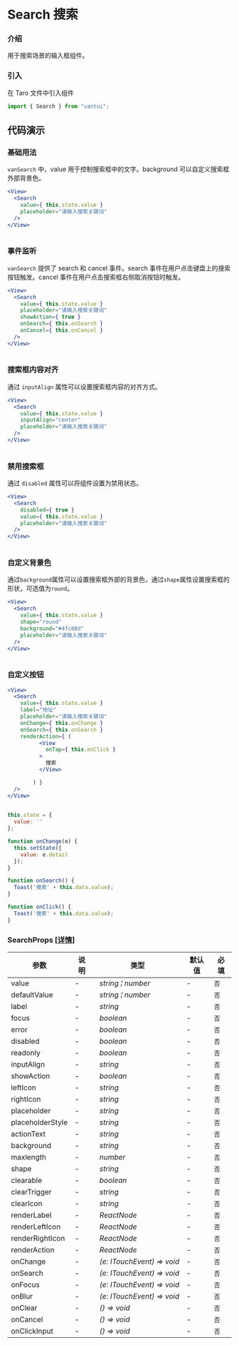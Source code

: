 # Search 搜索

### 介绍

用于搜索场景的输入框组件。

### 引入

在 Taro 文件中引入组件

```js
import { Search } from "vantui"; 
```

## 代码演示

### 基础用法

`vanSearch` 中，value 用于控制搜索框中的文字。background 可以自定义搜索框外部背景色。

```jsx
<View>
  <Search
    value={ this.state.value }
    placeholder="请输入搜索关键词"
  />
</View>
 
```

### 事件监听

`vanSearch` 提供了 search 和 cancel 事件。search 事件在用户点击键盘上的搜索按钮触发。cancel 事件在用户点击搜索框右侧取消按钮时触发。

```jsx
<View>
  <Search
    value={ this.state.value }
    placeholder="请输入搜索关键词"
    showAction={ true }
    onSearch={ this.onSearch }
    onCancel={ this.onCancel }
  />
</View>
 
```

### 搜索框内容对齐

通过 `inputAlign` 属性可以设置搜索框内容的对齐方式。

```jsx
<View>
  <Search
    value={ this.state.value }
    inputAlign="center"
    placeholder="请输入搜索关键词"
  />
</View>
 
```

### 禁用搜索框

通过 `disabled` 属性可以将组件设置为禁用状态。

```jsx
<View>
  <Search
    disabled={ true }
    value={ this.state.value }
    placeholder="请输入搜索关键词"
  />
</View>
 
```

### 自定义背景色

通过`background`属性可以设置搜索框外部的背景色，通过`shape`属性设置搜索框的形状，可选值为`round`。

```jsx
<View>
  <Search
    value={ this.state.value }
    shape="round"
    background="#4fc08d"
    placeholder="请输入搜索关键词"
  />
</View>
 
```

### 自定义按钮

```jsx
<View>
  <Search
    value={ this.state.value }
    label="地址"
    placeholder="请输入搜索关键词"
    onChange={ this.onChange }
    onSearch={ this.onSearch }
    renderAction={ (
          <View
            onTap={ this.onClick }
          >
            搜索
          </View>

        ) }
  />
</View>
 
```

```js
this.state = {
  value: ''
};

function onChange(e) {
  this.setState({
    value: e.detail
  });
}

function onSearch() {
  Toast('搜索' + this.data.value);
}

function onClick() {
  Toast('搜索' + this.data.value);
} 
```
### SearchProps [[详情]](https://github.com/AntmJS/vantui/tree/main/packages/vantui/types/search.d.ts)   
| 参数 | 说明 | 类型 | 默认值 | 必填 |
| --- | --- | --- | --- | --- |
| value | - | _&nbsp;&nbsp;string&nbsp;&brvbar;&nbsp;number<br/>_ | - | `否` |
| defaultValue | - | _&nbsp;&nbsp;string&nbsp;&brvbar;&nbsp;number<br/>_ | - | `否` |
| label | - | _&nbsp;&nbsp;string<br/>_ | - | `否` |
| focus | - | _&nbsp;&nbsp;boolean<br/>_ | - | `否` |
| error | - | _&nbsp;&nbsp;boolean<br/>_ | - | `否` |
| disabled | - | _&nbsp;&nbsp;boolean<br/>_ | - | `否` |
| readonly | - | _&nbsp;&nbsp;boolean<br/>_ | - | `否` |
| inputAlign | - | _&nbsp;&nbsp;string<br/>_ | - | `否` |
| showAction | - | _&nbsp;&nbsp;boolean<br/>_ | - | `否` |
| leftIcon | - | _&nbsp;&nbsp;string<br/>_ | - | `否` |
| rightIcon | - | _&nbsp;&nbsp;string<br/>_ | - | `否` |
| placeholder | - | _&nbsp;&nbsp;string<br/>_ | - | `否` |
| placeholderStyle | - | _&nbsp;&nbsp;string<br/>_ | - | `否` |
| actionText | - | _&nbsp;&nbsp;string<br/>_ | - | `否` |
| background | - | _&nbsp;&nbsp;string<br/>_ | - | `否` |
| maxlength | - | _&nbsp;&nbsp;number<br/>_ | - | `否` |
| shape | - | _&nbsp;&nbsp;string<br/>_ | - | `否` |
| clearable | - | _&nbsp;&nbsp;boolean<br/>_ | - | `否` |
| clearTrigger | - | _&nbsp;&nbsp;string<br/>_ | - | `否` |
| clearIcon | - | _&nbsp;&nbsp;string<br/>_ | - | `否` |
| renderLabel | - | _&nbsp;&nbsp;ReactNode<br/>_ | - | `否` |
| renderLeftIcon | - | _&nbsp;&nbsp;ReactNode<br/>_ | - | `否` |
| renderRightIcon | - | _&nbsp;&nbsp;ReactNode<br/>_ | - | `否` |
| renderAction | - | _&nbsp;&nbsp;ReactNode<br/>_ | - | `否` |
| onChange | - | _&nbsp;&nbsp;(e:&nbsp;ITouchEvent)&nbsp;=>&nbsp;void<br/>_ | - | `否` |
| onSearch | - | _&nbsp;&nbsp;(e:&nbsp;ITouchEvent)&nbsp;=>&nbsp;void<br/>_ | - | `否` |
| onFocus | - | _&nbsp;&nbsp;(e:&nbsp;ITouchEvent)&nbsp;=>&nbsp;void<br/>_ | - | `否` |
| onBlur | - | _&nbsp;&nbsp;(e:&nbsp;ITouchEvent)&nbsp;=>&nbsp;void<br/>_ | - | `否` |
| onClear | - | _&nbsp;&nbsp;()&nbsp;=>&nbsp;void<br/>_ | - | `否` |
| onCancel | - | _&nbsp;&nbsp;()&nbsp;=>&nbsp;void<br/>_ | - | `否` |
| onClickInput | - | _&nbsp;&nbsp;()&nbsp;=>&nbsp;void<br/>_ | - | `否` |

